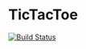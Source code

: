 # TicTacToe
[![Build Status](https://travis-ci.org/rbaker26/TicTacToe.svg?branch=master)](https://travis-ci.org/rbaker26/TicTacToe)

